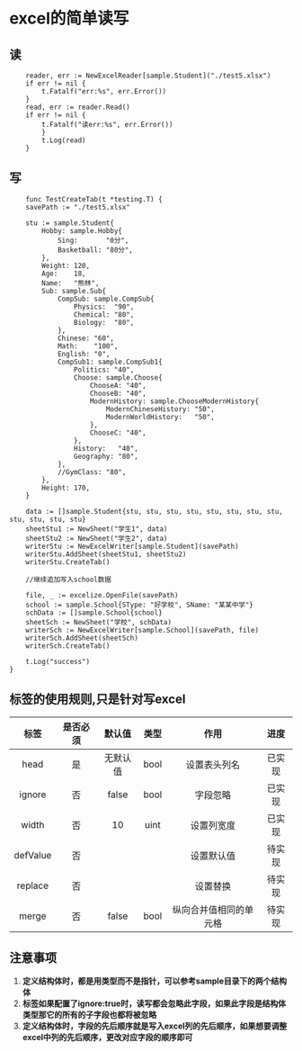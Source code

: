 # excel的简单读写
## 读
```func TestExcelReader_Read(t *testing.T) {
    reader, err := NewExcelReader[sample.Student]("./test5.xlsx")
    if err != nil {
        t.Fatalf("err:%s", err.Error())
    }
    read, err := reader.Read()
    if err != nil {
        t.Fatalf("读err:%s", err.Error())
        }
        t.Log(read)
    }
```

## 写
```
    func TestCreateTab(t *testing.T) {
	savePath := "./test5.xlsx"

	stu := sample.Student{
		Hobby: sample.Hobby{
			Sing:       "0分",
			Basketball: "80分",
		},
		Weight: 120,
		Age:    18,
		Name:   "熊林",
		Sub: sample.Sub{
			CompSub: sample.CompSub{
				Physics:  "90",
				Chemical: "80",
				Biology:  "80",
			},
			Chinese: "60",
			Math:    "100",
			English: "0",
			CompSub1: sample.CompSub1{
				Politics: "40",
				Choose: sample.Choose{
					ChooseA: "40",
					ChooseB: "40",
					ModernHistory: sample.ChooseModernHistory{
						ModernChineseHistory: "50",
						ModernWorldHistory:   "50",
					},
					ChooseC: "40",
				},
				History:   "40",
				Geography: "80",
			},
			//GymClass: "80",
		},
		Height: 170,
	}

	data := []sample.Student{stu, stu, stu, stu, stu, stu, stu, stu, stu, stu, stu, stu}
	sheetStu1 := NewSheet("学生1", data)
	sheetStu2 := NewSheet("学生2", data)
	writerStu := NewExcelWriter[sample.Student](savePath)
	writerStu.AddSheet(sheetStu1, sheetStu2)
	writerStu.CreateTab()

	//继续追加写入school数据

	file, _ := excelize.OpenFile(savePath)
	school := sample.School{SType: "好学校", SName: "某某中学"}
	schData := []sample.School{school}
	sheetSch := NewSheet("学校", schData)
	writerSch := NewExcelWriter[sample.School](savePath, file)
	writerSch.AddSheet(sheetSch)
	writerSch.CreateTab()

	t.Log("success")
}
```


## 标签的使用规则,只是针对写excel
|    标签    | 是否必须 |  默认值  |  类型  |     作用      | 进度  |
|:--------:|:----:|:-----:|:----:|:-----------:|:---:|
|   head   |  是   | 无默认值  | bool |    设置表头列名     | 已实现 |
|  ignore  |  否   | false | bool |    字段忽略     | 已实现 |
|  width   |  否   |  10   | uint |    设置列宽度    | 已实现 |
| defValue |  否   |       |      |    设置默认值    | 待实现 |
| replace  |  否   |       |      |    设置替换     | 待实现 |
|  merge   |  否   | false | bool | 纵向合并值相同的单元格 | 待实现 |


##  注意事项
1. **定义结构体时，都是用类型而不是指针，可以参考sample目录下的两个结构体**
2. **标签如果配置了ignore:true时，读写都会忽略此字段，如果此字段是结构体类型那它的所有的子字段也都将被忽略**
3. **定义结构体时，字段的先后顺序就是写入excel列的先后顺序，如果想要调整excel中列的先后顺序，更改对应字段的顺序即可**